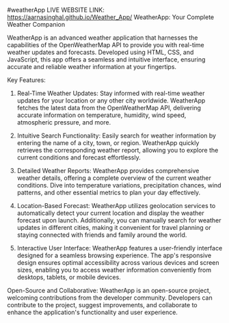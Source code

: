 #weatherApp
LIVE WEBSITE LINK: https://aarnasinghal.github.io/Weather_App/
WeatherApp: Your Complete Weather Companion

WeatherApp is an advanced weather application that harnesses the capabilities of the OpenWeatherMap API to provide you with real-time weather updates and forecasts. Developed using HTML, CSS, and JavaScript, this app offers a seamless and intuitive interface, ensuring accurate and reliable weather information at your fingertips.

Key Features:

1. Real-Time Weather Updates: Stay informed with real-time weather updates for your location or any other city worldwide. WeatherApp fetches the latest data from the OpenWeatherMap API, delivering accurate information on temperature, humidity, wind speed, atmospheric pressure, and more.

2. Intuitive Search Functionality: Easily search for weather information by entering the name of a city, town, or region. WeatherApp quickly retrieves the corresponding weather report, allowing you to explore the current conditions and forecast effortlessly.

3. Detailed Weather Reports: WeatherApp provides comprehensive weather details, offering a complete overview of the current weather conditions. Dive into temperature variations, precipitation chances, wind patterns, and other essential metrics to plan your day effectively.

4. Location-Based Forecast: WeatherApp utilizes geolocation services to automatically detect your current location and display the weather forecast upon launch. Additionally, you can manually search for weather updates in different cities, making it convenient for travel planning or staying connected with friends and family around the world.

5. Interactive User Interface: WeatherApp features a user-friendly interface designed for a seamless browsing experience. The app's responsive design ensures optimal accessibility across various devices and screen sizes, enabling you to access weather information conveniently from desktops, tablets, or mobile devices.

Open-Source and Collaborative: WeatherApp is an open-source project, welcoming contributions from the developer community. Developers can contribute to the project, suggest improvements, and collaborate to enhance the application's functionality and user experience.
